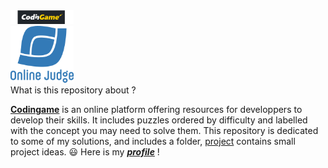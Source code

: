 <link rel="stylesheet" type="text/css" href="Flexbox.css">
<div class="row">
  <div class="column">
      <img src="CodinGame_logo.svg.png" alt="CG" style="width:20%">
    </div>
    <div class="column">
        <img src="ojlogo2.svg.png" alt="UVa" style="width:20%">
    </div>
</div>
<dt>What is this repository about ?</dt>

[**Codingame**](https://www.codingame.com/training) is an online platform offering resources for developpers to develop their skills. It includes puzzles ordered by difficulty and labelled with the concept you may need to solve them. This repository is dedicated to some of my solutions, and includes a folder, [project](Projects) contains small project ideas. :smiley: Here is my [**_profile_**](https://www.codingame.com/profile/b49b52d80793e7cc3350751608a969501676405) !

